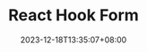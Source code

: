 ---
title: "React Hook Form"
description: 
date: 2023-12-18T13:35:07+08:00
image: 
math: 
license: 
hidden: false
comments: true
draft: false
---